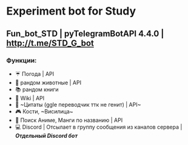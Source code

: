 # Experiment bot for Study
## Fun_bot_STD | pyTelegramBotAPI 4.4.0 | http://t.me/STD_G_bot
### Функции:
-  ☔ Погода | API
-  🦊 рандом животные | API
-  📚 рандом книги
-  🔎 Wiki | API
-  📜 ~Цитаты (ggle переводчик ттк не генит) | API~
-  🎮 Кости, ~Висилица~
-  🤡 Поиск Аниме, Манги по названию | API 
-  💻 Discord | Отсылает в группу сообщения из каналов сервера | ***Отдельный Discord бот***

